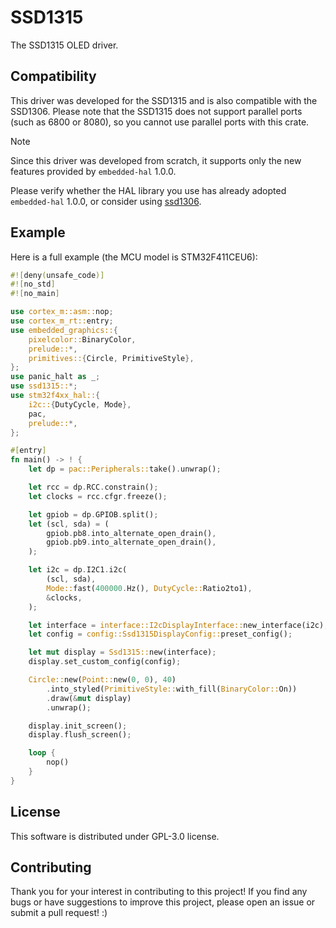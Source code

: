 # SSD1315

The SSD1315 OLED driver.

## Compatibility

This driver was developed for the SSD1315 and is also compatible with the SSD1306. Please note that the SSD1315 does not support parallel ports (such as 6800 or 8080), so you cannot use parallel ports with this crate.

> [!NOTE]
> Since this driver was developed from scratch, it supports only the new features provided by `embedded-hal` 1.0.0.
>
> Please verify whether the HAL library you use has already adopted `embedded-hal` 1.0.0, or consider using [ssd1306](https://github.com/rust-embedded-community/ssd1306).

## Example

Here is a full example (the MCU model is STM32F411CEU6):

```rust
#![deny(unsafe_code)]
#![no_std]
#![no_main]

use cortex_m::asm::nop;
use cortex_m_rt::entry;
use embedded_graphics::{
    pixelcolor::BinaryColor,
    prelude::*,
    primitives::{Circle, PrimitiveStyle},
};
use panic_halt as _;
use ssd1315::*;
use stm32f4xx_hal::{
    i2c::{DutyCycle, Mode},
    pac,
    prelude::*,
};

#[entry]
fn main() -> ! {
    let dp = pac::Peripherals::take().unwrap();

    let rcc = dp.RCC.constrain();
    let clocks = rcc.cfgr.freeze();

    let gpiob = dp.GPIOB.split();
    let (scl, sda) = (
        gpiob.pb8.into_alternate_open_drain(),
        gpiob.pb9.into_alternate_open_drain(),
    );

    let i2c = dp.I2C1.i2c(
        (scl, sda),
        Mode::fast(400000.Hz(), DutyCycle::Ratio2to1),
        &clocks,
    );

    let interface = interface::I2cDisplayInterface::new_interface(i2c);
    let config = config::Ssd1315DisplayConfig::preset_config();

    let mut display = Ssd1315::new(interface);
    display.set_custom_config(config);

    Circle::new(Point::new(0, 0), 40)
        .into_styled(PrimitiveStyle::with_fill(BinaryColor::On))
        .draw(&mut display)
        .unwrap();

    display.init_screen();
    display.flush_screen();

    loop {
        nop()
    }
}
```

## License

This software is distributed under GPL-3.0 license.

## Contributing

Thank you for your interest in contributing to this project! If you find any bugs or have suggestions to improve this project, please open an issue or submit a pull request! :)

